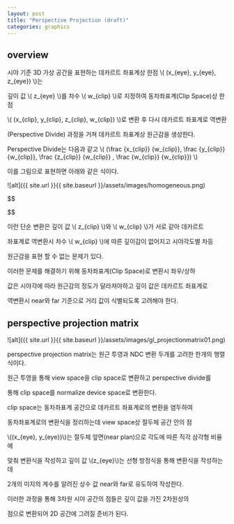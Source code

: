 ```yaml
---
layout: post
title: "Perspective Projection (draft)"
categories: graphics
---
```


## overview

시야 기준 3D 가상 공간을 표현하는 데카르트 좌표계상 한점 \\( (x_{eye}, y_{eye}, z_{eye}) \\)는

깊이 값 \\( z_{eye} \\)를 차수 \\( w_{clip} \\)로 지정하여 동차좌표계(Clip Space)상 한점 

\\( (x_{clip}, y_{clip}, z_{clip}, w_{clip}) \\)로 변환 후 다시 데카르트 좌표계로 역변환 

(Perspective Divide) 과정을 거쳐 데카르트 좌표계상 원근감을 생성한다.

Perspective Divide는 다음과 같고 \\(
(\frac {x_{clip}} {w_{clip}}, \frac {y_{clip}} {w_{clip}}, \frac {z_{clip}} {w_{clip}} , \frac {w_{clip}} {w_{clip}}) 
  \\)

이를 그림으로 표현하면 아래와 같은 식이다.

![alt]({{ site.url }}{{ site.baseurl }}/assets/images/homogeneous.png)

$$

$$



이런 단순 변환은 깊이 값 \\( z_{clip} \\)와 \\( w_{clip} \\)가 서로 같아 데카르트 

좌표계로 역변환시 차수 \\( w_{clip} \\)에 따른 깊이감이 없어지고 시야각도별 차등 

원근감을 표현 할 수 없는 문제가 있다.

이러한 문제를 해결하기 위해 동차좌표계(Clip Space)로 변환시 좌우/상하 

값은 시야각에 따라 원근감의 정도가 달라져야하고 깊이 값은 데카르트 좌표계로

역변환시 near와 far 기준으로 거리 값이 식별되도록 고려해야 한다.

## perspective projection matrix

![alt]({{ site.url }}{{ site.baseurl }}/assets/images/gl_projectionmatrix01.png)

perspective projection matrix는 원근 투영과 NDC 변환 두개를 고려한 한개의 행렬식이다.

원근 투영을 통해 view space을 clip space로 변환하고 perspective divide를 

통해 clip space를 normalize device space로 변환한다.

clip space는 동차좌표계 공간으로 데카르트 좌표계로의 변환을 염두하여 

동차좌표계로의 변환식을 정리하는데 view space상 절두체 공간 안의 점

\\((x_{eye}, y_{eye})\\)는 절두체 앞면(near plan)으로 각도에 따른 직각 삼각형 비율에

맞춰 변환식을 작성하고 깊이 값 \\(z_{eye}\\)는 선형 방정식을 통해 변환식을 작성하는데

2개의 미지의 계수를 알려진 상수 값 near와 far로 유도하여 작성한다.

이러한 과정을 통해 3차원 시야 공간의 점들은 깊이 값을 가진 2차원상의

점으로 변환되어 2D 공간에 그려질 준비가 된다.











